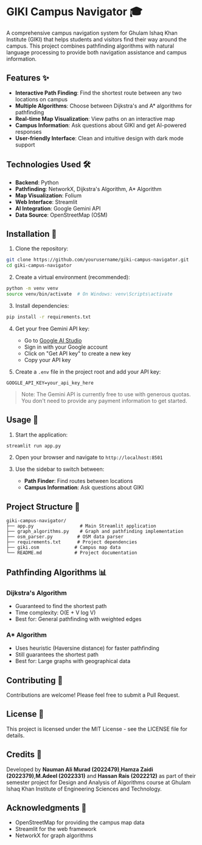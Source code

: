 # GIKI Campus Navigator 🎓

A comprehensive campus navigation system for Ghulam Ishaq Khan Institute (GIKI) that helps students and visitors find their way around the campus. This project combines pathfinding algorithms with natural language processing to provide both navigation assistance and campus information.

## Features ✨

- **Interactive Path Finding**: Find the shortest route between any two locations on campus
- **Multiple Algorithms**: Choose between Dijkstra's and A* algorithms for pathfinding
- **Real-time Map Visualization**: View paths on an interactive map
- **Campus Information**: Ask questions about GIKI and get AI-powered responses
- **User-friendly Interface**: Clean and intuitive design with dark mode support

## Technologies Used 🛠️

- **Backend**: Python
- **Pathfinding**: NetworkX, Dijkstra's Algorithm, A* Algorithm
- **Map Visualization**: Folium
- **Web Interface**: Streamlit
- **AI Integration**: Google Gemini API
- **Data Source**: OpenStreetMap (OSM)

## Installation 🚀

1. Clone the repository:
```bash
git clone https://github.com/yourusername/giki-campus-navigator.git
cd giki-campus-navigator
```

2. Create a virtual environment (recommended):
```bash
python -m venv venv
source venv/bin/activate  # On Windows: venv\Scripts\activate
```

3. Install dependencies:
```bash
pip install -r requirements.txt
```

4. Get your free Gemini API key:
   - Go to [Google AI Studio](https://makersuite.google.com/app/apikey)
   - Sign in with your Google account
   - Click on "Get API key" to create a new key
   - Copy your API key

5. Create a `.env` file in the project root and add your API key:
```
GOOGLE_API_KEY=your_api_key_here
```

> Note: The Gemini API is currently free to use with generous quotas. You don't need to provide any payment information to get started.

## Usage 📱

1. Start the application:
```bash
streamlit run app.py
```

2. Open your browser and navigate to `http://localhost:8501`

3. Use the sidebar to switch between:
   - **Path Finder**: Find routes between locations
   - **Campus Information**: Ask questions about GIKI

## Project Structure 📁

```
giki-campus-navigator/
├── app.py                 # Main Streamlit application
├── graph_algorithms.py    # Graph and pathfinding implementation
├── osm_parser.py         # OSM data parser
├── requirements.txt      # Project dependencies
├── giki.osm             # Campus map data
└── README.md            # Project documentation
```

## Pathfinding Algorithms 📊

### Dijkstra's Algorithm
- Guaranteed to find the shortest path
- Time complexity: O(E + V log V)
- Best for: General pathfinding with weighted edges

### A* Algorithm
- Uses heuristic (Haversine distance) for faster pathfinding
- Still guarantees the shortest path
- Best for: Large graphs with geographical data

## Contributing 🤝

Contributions are welcome! Please feel free to submit a Pull Request.

## License 📄

This project is licensed under the MIT License - see the LICENSE file for details.

## Credits 👏

Developed by **Nauman Ali Murad (2022479)**,**Hamza Zaidi (2022379)**,**M.Adeel (2022331)** and **Hassan Rais (2022212)** as part of their semester project for Design and Analysis of Algorithms course at Ghulam Ishaq Khan Institute of Engineering Sciences and Technology.

## Acknowledgments 🙏

- OpenStreetMap for providing the campus map data
- Streamlit for the web framework
- NetworkX for graph algorithms 
